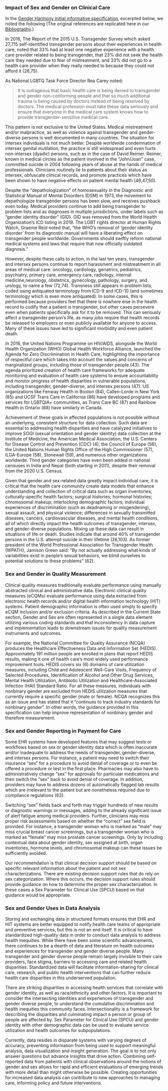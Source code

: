 <!-- Updates based on Jira tickets 
Date             Jira ticket        Updated by                   Comment
2023-06-16       OTHER-2533         Joanie Harper                Remove extra periods per the Jira ticket https://jira.hl7.org/browse/OTHER-2533
2023-06-16       OTHER-2566         Joanie Harper                Removed extra space per the Jira ticket https://jira.hl7.org/browse/OTHER-2566
2023-07-26		 OTHER-2570			Carol Macumber				 Standardized the use of "Gender Harmony initial informative specification"  when referring to initial specification
2023-08-14       OTHER-2568         Joanie Harper                Removed phrase "(per NCPDP page 11)"
2023-8-16        OTHER-2579/spellchkMaryKay McDaniel             Sex for Clinical Use (SFCU) changed to Sex Parameter for Clinical Use (SPCU) in 42 & 46
2023-08-23       OTHER-2537         Rob McClure                 Minor changes for JIRA and spell check
-->

### Impact of Sex and Gender on Clinical Care
In the [Gender Harmony initial informative specification](http://www.hl7.org/implement/standards/product_brief.cfm?product_id=564), excerpted below, we noted the following (The original references are replicated here in our [Bibliography](bibliography.html).)

In 2016, The Report of the 2015 U.S. Transgender Survey which asked 27,715 self-identified transgender persons about their experiences in health care, noted that 33% had at least one negative experience with a health care provider related to being transgender, that 23% did not seek the health care they needed due to fear of mistreatment, and 33% did not go to a health care provider when they really needed to because they could not afford it (26,75).

As National LGBTQ Task Force Director Rea Carey noted:

> It is outrageous that basic health care is being denied to transgender and gender non-conforming people and that so much additional trauma is being caused by doctors instead of being resolved by doctors. The medical profession must take these data seriously and ensure that everyone in the medical care system knows how to provide transgender-sensitive medical care.

This pattern is not exclusive to the United States. Medical mistreatment and/or malpractice, as well as violence against transgender and gender-diverse persons is well documented in many countries.
The situation for intersex individuals is not much better. Despite worldwide condemnation of intersex genital mutilation, the practice is still widespread and even hurts non-intersex (dyadic) persons, such as in the case of David Reimer. Reimer, known in medical circles as the patient involved in the “John/Joan” case, committed suicide in 2004 following years of abuse at the hands of medical professionals. Clinicians routinely lie to patients about their status as intersex, obfuscate clinical records, and promote practices which have been shown to have negative effects on patient mental health (46,47,50).

Despite the “depathologization” of homosexuality in the Diagnostic and Statistical Manual of Mental Disorders (DSM) in 1973, the movement to depathologize transgender persons has been slow, and receives pushback even today. Medical providers continue to add being transgender to problem lists and as diagnoses in multiple jurisdictions, under labels such as “gender identity disorder” (GID). GID was removed from the World Health Organization’s ICD listing in 2019. The LGBT rights director at Human Rights Watch, Graeme Reid noted that, “the WHO’s removal of ‘gender identity disorder’ from its diagnostic manual will have a liberating effect on transgender people worldwide.   Governments should swiftly reform national medical systems and laws that require that now officially outdated diagnosis.”

However, despite these calls to action, in the last ten years, transgender and intersex persons continue to report harassment and mistreatment in all areas of medical care: oncology, cardiology, geriatrics, pediatrics, psychiatry, primary care, emergency care, radiology, internal medicine,neurology, obstetrics, gynecology, pathology, surgery, and urology, to name a few (72,74). Transness still appears in problem lists, coded using antiquated terminology from ICD-9 and ICD-10 (and sometimes terminology which is even more antiquated). In some cases, this is performed because providers feel that there is nowhere else in the health record to codify that a patient is transgender, but other cases persevere even when patients specifically ask for it to be removed. This can seriously affect a transgender person’s life, as many jobs require that health records be released to employers or even publicly available for anyone to access. Many of these issues have led to significant morbidity and even patient death.

In 2016, the United Nations Programme on HIV/AIDS, alongside the World Health Organization (WHO) Global Health Workforce Alliance, launched the Agenda for Zero Discrimination in Health Care, highlighting the importance of respectful care which takes into account the values and concerns of marginalized groups, including those of transgender people (43). The agenda prioritized creation of health care frameworks for adequate monitoring and evaluation of health care systems to ensure accountability and monitor progress of health disparities in vulnerable populations, including transgender, gender-diverse, and intersex persons (47). US organizations like Fenway Health in Boston (84), Callen-Lorde in New York (85) and UCSF Trans Care in California (86) have developed programs and services for LGBTQIA+ communities, as Trans Care BC (87) and Rainbow Health in Ontario (88) have similarly in Canada.

Achievement of these goals in affected populations is not possible without an underlying, consistent structure for data collection. Such data are essential to addressing health disparities and have catalyzed initiatives to improve SOGI (sexual orientation and gender identity) data collection at the Institute of Medicine, the American Medical Association, the U.S. Centers for Disease Control and Prevention (CDC) (4), the Council of Europe (56), the United Nations Human Rights Office of the High Commissioner (57), ILGA-Europe (58), Stonewall (59), and numerous other organizations worldwide. Third gender categories have even been added in national censuses in India and Nepal (both starting in 2011), despite their removal from the 2020 U.S. Census.

Given that gender and sex-related data greatly impact individual care, it is critical that the health care community create data models that enhance understanding and collection of critical data such as organ inventories; culturally-specific health factors; surgical histories; hormonal histories; chromosomal makeup; interlocking demographic factors; individual experiences of discrimination (such as deadnaming or misgendering), sexual assault, and physical violence; differences in sexually transmitted diseases, cancers, cardiovascular diseases, and mental health conditions, all of which directly impact the health outcomes of transgender, intersex, and gender-diverse populations. Mixing up these data can result in situations of life or death. Studies indicate that around 40% of transgender persons in the U.S. attempt suicide in their lifetime (26,103). 
 As former president of the World Professional Association for Transgender Health (WPATH), Jamison Green said: “By not actually addressing what kinds of variabilities exist in people’s sexual behaviors, we blind ourselves to potential solutions to these problems” (62). 
### Sex and Gender in Quality Measurement
Clinical quality measures traditionally evaluate performance using manually abstracted clinical and administrative data. Electronic clinical quality measures (eCQMs) evaluate performance using data extracted from electronic health records and/or digital health information technology (HIT) systems. Patient demographic information is often used simply to specify eCQM inclusion and/or exclusion criteria. As described in the Current State section, Gender and Sex are often represented in a single data element utilizing various coding standards and that inconsistency in data capture and implementation leads to downstream issues for quality measurement instruments and outcomes.

For example, the National Committee for Quality Assurance (NCQA) produces the Healthcare Effectiveness Data and Information Set (HEDIS). Approximately 191 million people are enrolled in plans that report HEDIS results, making it one of health care’s most widely used performance improvement tools. HEDIS covers six (6) domains of care utilization measures, including Child and Adolescent Well-Care Visits, Frequency of Selected Procedures, Identification of Alcohol and Other Drug Services, Mental Health Utilization, Antibiotic Utilization and Healthcare-Associated Infection (HAI) Standard Ratio. For all these measures, individuals with nonbinary gender are excluded from HEDIS utilization measures that currently require a specific gender (male or female). NCQA recognizes this as an issue and has stated that it “continues to track industry standards for nonbinary gender”. In other words, the guidance provided in this specification can help improve representation of nonbinary gender and therefore measurement.

### Sex and Gender Reporting in Payment for Care
Some EHR systems have developed features that may suggest tests or workflows based on sex or gender identity data which is often inaccurate and/or inadequate to address the needs of transgender, gender-diverse, and intersex persons. For instance, a patient may need to switch their insurance “sex” for a procedure to avoid denial of coverage or to even be offered a procedure or test in the first place. Pharmacies may also have to administratively change “sex” for approvals for particular medications and then switch the “sex” back to avoid denial of coverage. In addition, providers may have to address dozens of automatically flagged lab results which are irrelevant to the patient but are nonetheless required due to compliance regulations (63).

Switching “sex” fields back and forth may trigger hundreds of new results or diagnostic warnings or messages, adding to the already significant issue of alert fatigue among medical providers. Further, clinicians may miss proper risk assessments based on whether the “correct” sex field is provided. For instance, a transgender woman who is marked as “male” may miss crucial breast cancer screenings, but a transgender woman who is marked as “female” may miss prostate cancer screenings. Only by including contextual data about gender identity, sex assigned at birth, organ inventories, hormone levels, and chromosomal makeup can these issues be sufficiently avoided.

Our recommendation is that clinical decision support should be based on specific relevant information about the patient and not sex characterizations. There are existing decision support rules that do rely on sex categorization. Where this occurs, the decision support rules should provide guidance on how to determine the proper sex characterization. In these cases a Sex Parameter for Clinical Use (SPCU) based on that guidance would be appropriate.

### Sex and Gender Uses in Data Analysis
Storing and exchanging data in structured formats ensures that EHR and HIT systems are better equipped to notify health care teams of appropriate and preventive services, but this is not an end itself. It is critical to have standardized high-quality data in order to conduct data analysis to address health inequities. While there have been some scientific advancements, there continues to be a dearth of data and literature on health outcomes and experiences for transgender and gender diverse people. Many transgender and gender diverse people remain largely invisible to their care providers, face stigma, barriers to accessing care and related health disparities. Standardized data will facilitate information-sharing for clinical care, research, and public health interventions that can further reduce health care disparities in this underserved population.

There are striking disparities in accessing health services that correlate with gender identity, as well as race/ethnicity and other factors. It is important to consider the intersecting identities and experiences of transgender and gender diverse people, to understand the cumulative discrimination and health inequities this community faces. Intersectionality is a framework for describing the disparities and culminating impact a person or group of people are affected by. Sex Parameter for Clinical Use (SPCU) and gender identity with other demographic data can be used to evaluate service utilization and health outcomes for subpopulations.

Currently, data resides in disparate systems with varying degrees of accuracy, preventing information from being used to support meaningful analysis, data visualization and insight generation. The goal is to not only answer questions but advance insights that drive action. Combining self-reported data from patients with clinical observations around the notions of gender and sex allows for rapid and efficient evaluations of emerging trends with more detail than might otherwise be possible. Creating opportunities for increased data analysis can contribute to new approaches to managing care, informing policy and future interventions.
